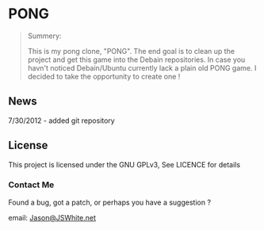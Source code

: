 # PONG

> Summery:
>
> This is my pong clone, "PONG". The end goal is to clean up the project and get
> this game into the Debain repositories. In case you havn't noticed 
> Debain/Ubuntu currently lack a plain old PONG game. I decided to take the
> opportunity to create one !

## News

7/30/2012 - added git repository

## License

This project is licensed under the GNU GPLv3, See LICENCE for details

### Contact Me
Found a bug, got a patch, or perhaps you have a suggestion ?

email: Jason@JSWhite.net
